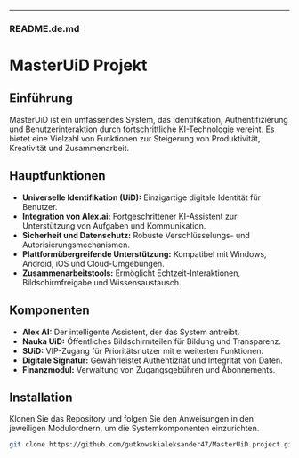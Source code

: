 ---

### README.de.md


# MasterUiD Projekt

## Einführung
MasterUiD ist ein umfassendes System, das Identifikation, Authentifizierung und Benutzerinteraktion durch fortschrittliche KI-Technologie vereint. Es bietet eine Vielzahl von Funktionen zur Steigerung von Produktivität, Kreativität und Zusammenarbeit.

## Hauptfunktionen
- **Universelle Identifikation (UiD):** Einzigartige digitale Identität für Benutzer.
- **Integration von Alex.ai:** Fortgeschrittener KI-Assistent zur Unterstützung von Aufgaben und Kommunikation.
- **Sicherheit und Datenschutz:** Robuste Verschlüsselungs- und Autorisierungsmechanismen.
- **Plattformübergreifende Unterstützung:** Kompatibel mit Windows, Android, iOS und Cloud-Umgebungen.
- **Zusammenarbeitstools:** Ermöglicht Echtzeit-Interaktionen, Bildschirmfreigabe und Wissensaustausch.

## Komponenten
- **Alex AI:** Der intelligente Assistent, der das System antreibt.
- **Nauka UiD:** Öffentliches Bildschirmteilen für Bildung und Transparenz.
- **SUiD:** VIP-Zugang für Prioritätsnutzer mit erweiterten Funktionen.
- **Digitale Signatur:** Gewährleistet Authentizität und Integrität von Daten.
- **Finanzmodul:** Verwaltung von Zugangsgebühren und Abonnements.

## Installation
Klonen Sie das Repository und folgen Sie den Anweisungen in den jeweiligen Modulordnern, um die Systemkomponenten einzurichten.

```bash
git clone https://github.com/gutkowskialeksander47/MasterUiD.project.git
